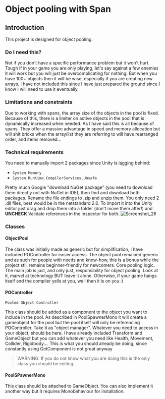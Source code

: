# Object pooling with Span

## Introduction

This project is designed for object pooling. 

### Do I need this?

Not if you don't have a specific performance problem but it won't hurt. Tough if in your game you are only playing, let's say against a few enemies it will work but you will just be overcomplicating for nothing. But when you have 100+ objects then it will be wise, especially if you are creating new arrays. I have not included this since I have just prepared the ground since I know I will need to use it eventually. 

### Limitations and constraints

Due to working with spans, the array size of the objects in the pool is fixed. Because of this, there is a limiter on active objects in the pool that is dynamically increased when needed. As I have said this is all because of spans. They offer a massive advantage in speed and memory allocation but will shit bricks when the array/list they are referring to will have rearranged order, and items removed...

### Technical requirements

You need to manually import 2 packages since Unity is lagging behind:
* `System.Memory` 
* `System.Runtime.CompilerServices.Unsafe`

Pretty much Google "download NuGet package" (you need to download them directly not with NuGet in IDE), then find and download both packages. Rename the file endings to .zip and unzip them. You only need 2 .dll files, best would be in the netstandard 2.0. To import it into the Unity editor just drag and drop them into a folder (don't move them after!) and __UNCHECK__ Validate references in the inspector for both.
![Screenshot_26](https://github.com/racostyle/Whyunoworkx022/assets/10810250/d6fed1a2-db04-4267-b8ab-f82baddf73ea)

### Classes

#### ObjectPool

The class was initially made as generic but for simplification, I have included POController for easier access. The object pool remained generic and as such for people with needs and know-how, this is a bonus while the project still remains beginner-friendly for newcomers.
Core pooling logic. The main job is just, and only just, responsibility for object pooling. Look at it, marvel at technology BUT leave it alone. Otherwise, if your game hangs itself and the compiler yells at you, well then it is on you :)

#### POController
`Pooled Object Controller`
 
This class should be added as a component to the object you want to include in the pool. As described in PoolSpawnerMono it will create a gameobject for the pool but the pool itself will only be referencing POController. Take it as "object manager". Whatever you need to access in your object, should be here. I have already included Transform and GameObject but you can add whatever you need like Health, Movement, Collider, Rigidbody.... This is what you should already be doing, since constantly using GetComponent is not great anyway
>WARNING: If you do not know what you are doing this is the only class you should be editing.

#### PoolSPawnerMono

This class should be attached to GameObject. You can also implement it another way but it requires Monobehaviour for installation. 
